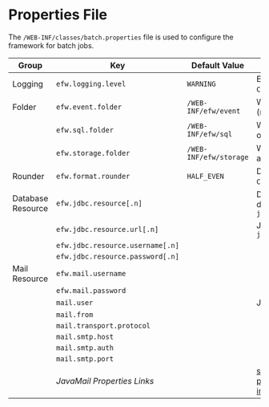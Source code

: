 # Properties File

The `/WEB-INF/classes/batch.properties` file is used to configure the framework for batch jobs.

| Group | Key | Default Value | Description |
|---|---|---|---|
| Logging | `efw.logging.level` | `WARNING` | EFW log output level: `ALL`, `FINEST`, `FINER`, `FINE`, `CONFIG`, `INFO`, `WARNING`, `SEVERE`, `OFF` |
| Folder | `efw.event.folder` | `/WEB-INF/efw/event` | Web application event program folder (relative or absolute path). |
|  | `efw.sql.folder` | `/WEB-INF/efw/sql` | Web application external SQL folder (relative or absolute path). |
|  | `efw.storage.folder` | `/WEB-INF/efw/storage` | Web application I/O folder (relative or absolute path). |
| Rounder | `efw.format.rounder` | `HALF_EVEN` | Default rounder for format method: `UP`, `DOWN`, `CEILING`, `FLOOR`, `HALF_UP`, `HALF_DOWN`, `HALF_EVEN` |
| Database Resource | `efw.jdbc.resource[.n]` |  | Default JDBC resource name (multiple definitions allowed with `[.n]`). Example: `jdbc/efw` |
|  | `efw.jdbc.resource.url[.n]` |  | JDBC URL. Example: `jdbc:postgresql://127.0.0.1:5432/efwSample` |
|  | `efw.jdbc.resource.username[.n]` |  |  |
|  | `efw.jdbc.resource.password[.n]` |  |  |
| Mail Resource | `efw.mail.username` |  |  |
|  | `efw.mail.password` |  |  |
|  | `mail.user` |  | JavaMail properties (see below). |
|  | `mail.from` |  |  |
|  | `mail.transport.protocol` |  |  |
|  | `mail.smtp.host` |  |  |
|  | `mail.smtp.auth` |  |  |
|  | `mail.smtp.port` |  |  |
|  | *JavaMail Properties Links* |  | [smtp api](https://javaee.github.io/javamail/docs/api/com/sun/mail/smtp/package-summary.html)<br>[pop3 api](https://javaee.github.io/javamail/docs/api/com/sun/mail/pop3/package-summary.html)<br>[imap api](https://javaee.github.io/javamail/docs/api/com/sun/mail/imap/package-summary.html) |
